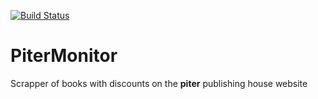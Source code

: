 [![Build Status](https://app.travis-ci.com/bulanovdm/PiterMonitor.svg?token=24Tc3Az9bDiXqKmwby73&branch=master)](https://app.travis-ci.com/bulanovdm/PiterMonitor)

# PiterMonitor

Scrapper of books with discounts on the <strong>piter</strong> publishing house website
